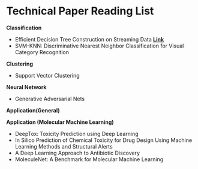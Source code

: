 # Technical Paper Reading List


**Classification**
-  Efficient Decision Tree Construction on Streaming Data __[Link](http://www.cs.kent.edu/~jin/Papers/sigkdd03.pdf)__
-  SVM-KNN: Discriminative Nearest Neighbor Classification for Visual Category Recognition

**Clustering**
- Support Vector Clustering

**Neural Network**
-  Generative Adversarial Nets

**Application(General)**


**Application (Molecular Machine Learning)**
- DeepTox: Toxicity Prediction using Deep Learning
- In Silico Prediction of Chemical Toxicity for Drug Design Using Machine Learning Methods and Structural Alerts
- A Deep Learning Approach to Antibiotic Discovery
- MoleculeNet: A Benchmark for Molecular Machine Learning
